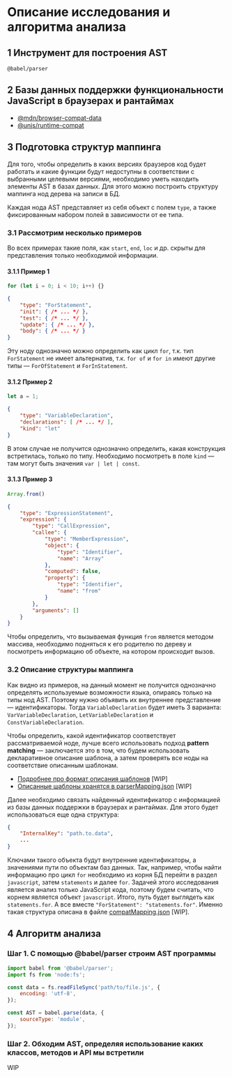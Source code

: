 # Описание исследования и алгоритма анализа

## 1 Инструмент для построения AST

`@babel/parser`

## 2 Базы данных поддержки функциональности JavaScript в браузерах и рантаймах

- [@mdn/browser-compat-data](https://github.com/mdn/browser-compat-data)
- [@unjs/runtime-compat](https://github.com/unjs/runtime-compat)

## 3 Подготовка структур маппинга

Для того, чтобы определить в каких версиях браузеров код будет работать и какие функции будут недоступны в соответствии с выбранными целевыми версиями, необходимо уметь находить элементы AST в базах данных. Для этого можно построить структуру маппинга нод дерева на записи в БД.

Каждая нода AST представляет из себя объект с полем `type`, а также фиксированным набором полей в зависимости от ее типа.

### 3.1 Рассмотрим несколько примеров

Во всех примерах такие поля, как `start`, `end`, `loc` и др. скрыты для представления только необходимой информации.

#### 3.1.1 Пример 1

```js
for (let i = 0; i < 10; i++) {}
```

```json
{
    "type": "ForStatement",
    "init": { /* ... */ },
    "test": { /* ... */ },
    "update": { /* ... */ },
    "body": { /* ... */ }
}
```

Эту ноду однозначно можно определить как цикл `for`, т.к. тип `ForStatement` не имеет альтернатив, т.к. `for of` и `for in` имеют другие типы — `ForOfStatement` и `ForInStatement`.

#### 3.1.2 Пример 2

```js
let a = 1;
```

```json
{
    "type": "VariableDeclaration",
    "declarations": [ /* ... */ ],
    "kind": "let"
}
```

В этом случае не получится однозначно определить, какая конструкция встретилась, только по типу. Необходимо посмотреть в поле `kind` — там могут быть значения `var | let | const`.

#### 3.1.3 Пример 3

```js
Array.from()
```

```json
{
    "type": "ExpressionStatement",
    "expression": {
        "type": "CallExpression",
        "callee": {
            "type": "MemberExpression",
            "object": {
                "type": "Identifier",
                "name": "Array"
            },
            "computed": false,
            "property": {
                "type": "Identifier",
                "name": "from"
            }
        },
        "arguments": []
    }
}
```

Чтобы определить, что вызываемая функция `from` является методом массива, необходимо подняться к его родителю по дереву и посмотреть информацию об объекте, на котором происходит вызов.

### 3.2 Описание структуры маппинга

Как видно из примеров, на данный момент не получится однозначно определять используемые возможности языка, опираясь только на типы нод AST. Поэтому нужно объявить их внутреннее представление — идентификаторы. Тогда `VariableDeclaration` будет иметь 3 варианта: `VarVariableDeclaration`, `LetVariableDeclaration` и `ConstVariableDeclaration`.

Чтобы определить, какой идентификатор соответствует рассматриваемой ноде, лучше всего использовать подход **pattern matching** — заключается это в том, что будем использовать декларативное описание шаблона, а затем проверять все ноды на соответствие описанным шаблонам.

- [Подробнее про формат описания шаблонов](/ParserMappingFormat.md) [WIP]
- [Описанные шаблоны хранятся в parserMapping.json](/parserMapping.json) [WIP]

Далее необходимо связать найденный идентификатор с информацией из базы данных поддержки в браузерах и рантаймах. Для этого будет использоваться еще одна структура:

```json
{
    "InternalKey": "path.to.data",
    ...
}
```

Ключами такого объекта будут внутренние идентификаторы, а значениями пути по объектам баз данных. Так, например, чтобы найти информацию про цикл `for` необходимо из корня БД перейти в раздел `javascript`, затем `statements` и далее `for`. Задачей этого исследования является анализ только JavaScript кода, поэтому будем считать, что корнем является объект `javascript`. Итого, путь будет выглядеть как `statements.for`. А все вместе `"ForStatement": "statements.for"`. Именно такая структура описана в файле [compatMapping.json](/compatMapping.json) [WIP].


## 4 Алгоритм анализа

### Шаг 1. С помощью @babel/parser строим AST программы

```js
import babel from '@babel/parser';
import fs from 'node:fs';

const data = fs.readFileSync('path/to/file.js', {
    encoding: 'utf-8',
});

const AST = babel.parse(data, {
    sourceType: 'module',
});
```

### Шаг 2. Обходим AST, определяя использование каких классов, методов и API мы встретили

WIP